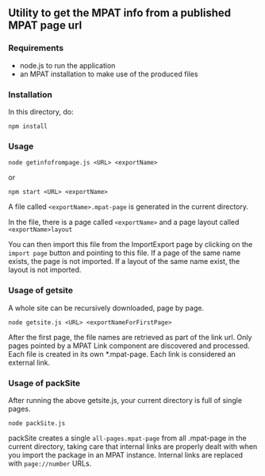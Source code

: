 ## Utility to get the MPAT info from a published MPAT page url

### Requirements
- node.js to run the application
- an MPAT installation to make use of the produced files

### Installation

In this directory, do:
```
npm install
```

### Usage
```
node getinfofrompage.js <URL> <exportName>
```

or 

```
npm start <URL> <exportName>
```


A file called `<exportName>.mpat-page` is generated in the current directory.

In the file, there is a page called `<exportName>` and a page layout called `<exportName>layout`

You can then import this file from the ImportExport page by clicking on the 
`import page` button and pointing to this file. If a page of the same name exists,
 the page is not imported.
If a layout of the same name exist, the layout is not imported.

### Usage of getsite

A whole site can be recursively downloaded, page by page. 

```
node getsite.js <URL> <exportNameForFirstPage>
```

After the first page, the file names are retrieved as part of the link url.
Only pages pointed by a MPAT Link component are discovered and processed.
Each file is created in its own *.mpat-page.
Each link is considered an external link.

### Usage of packSite

After running the above getsite.js, your current directory is full of single pages.

```
node packSite.js
```

packSite creates a single ```all-pages.mpat-page``` from all .mpat-page in the current 
directory, taking care that internal links are properly dealt with when you import the package 
in an MPAT instance. Internal links are replaced with ```page://number``` URLs.
